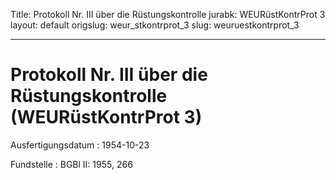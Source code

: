 Title: Protokoll Nr. III über die Rüstungskontrolle
jurabk: WEURüstKontrProt 3
layout: default
origslug: weur_stkontrprot_3
slug: weuruestkontrprot_3

---

# Protokoll Nr. III über die Rüstungskontrolle (WEURüstKontrProt 3)

Ausfertigungsdatum
:   1954-10-23

Fundstelle
:   BGBl II: 1955, 266

